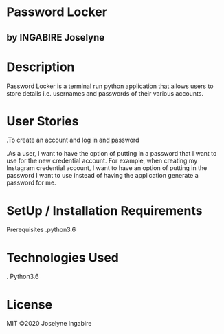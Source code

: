  # Password Locker
 ## by INGABIRE Joselyne
 # Description
 Password Locker is a terminal run python application that allows users to store details i.e. usernames and passwords of their various accounts.
 # User Stories
 .To create an account and log in and password

 .As a user, I want to have the option of putting in a password that I want to use for the new credential account. For example, when creating my Instagram credential account, I want to have an option of putting in the password I want to use instead of having the application generate a password for me.

 # SetUp / Installation Requirements
 Prerequisites
 .python3.6
 # Technologies Used
 . Python3.6
 # License
 MIT ©2020 Joselyne Ingabire
